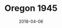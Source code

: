 ---
date: "2018-04-06"
title: "Oregon 1945"
publisher: "Narrative"
external_link: "https://www.narrativemagazine.com/issues/poems-week-2017-2018/poem-week/oregon-1945-stella-wong"
---